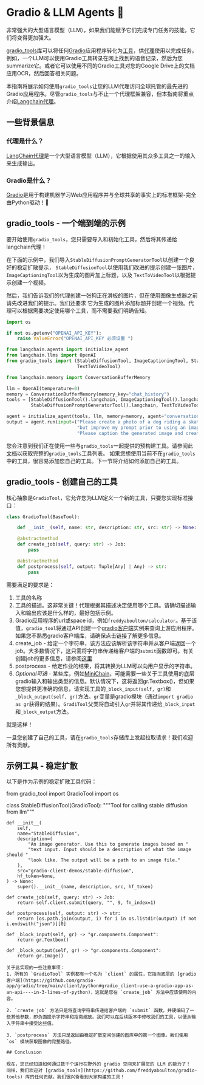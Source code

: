# Gradio & LLM Agents 🤝

非常强大的大型语言模型（LLM），如果我们能赋予它们完成专门任务的技能，它们将变得更加强大。

[gradio_tools](https://github.com/freddyaboulton/gradio-tools)库可以将任何[Gradio](https://github.com/gradio-app/gradio)应用程序转化为[工具](https://python.langchain.com/en/latest/modules/agents/tools.html)，供[代理](https://docs.langchain.com/docs/components/agents/agent)使用以完成任务。例如，一个LLM可以使用Gradio工具转录在网上找到的语音记录，然后为您summarize它。或者它可以使用不同的Gradio工具对您的Google Drive上的文档应用OCR，然后回答相关问题。

本指南将展示如何使用`gradio_tools`让您的LLM代理访问全球托管的最先进的Gradio应用程序。尽管`gradio_tools`与不止一个代理框架兼容，但本指南将重点介绍[Langchain代理](https://docs.langchain.com/docs/components/agents/)。

## 一些背景信息

### 代理是什么？

[LangChain代理](https://docs.langchain.com/docs/components/agents/agent)是一个大型语言模型（LLM），它根据使用其众多工具之一的输入来生成输出。

### Gradio是什么？
[Gradio](https://github.com/gradio-app/gradio)是用于构建机器学习Web应用程序并与全球共享的事实上的标准框架-完全由Python驱动！🐍

## gradio_tools - 一个端到端的示例

要开始使用`gradio_tools`，您只需要导入和初始化工具，然后将其传递给langchain代理！

在下面的示例中，我们导入`StableDiffusionPromptGeneratorTool`以创建一个良好的稳定扩散提示，
`StableDiffusionTool`以使用我们改进的提示创建一张图片，`ImageCaptioningTool`以为生成的图片加上标题，以及
`TextToVideoTool`以根据提示创建一个视频。

然后，我们告诉我们的代理创建一张狗正在滑板的图片，但在使用图像生成器之前请先改进我们的提示。我们还要求
它为生成的图片添加标题并创建一个视频。代理可以根据需要决定使用哪个工具，而不需要我们明确告知。

```python
import os

if not os.getenv("OPENAI_API_KEY"):
    raise ValueError("OPENAI_API_KEY 必须设置 ")

from langchain.agents import initialize_agent
from langchain.llms import OpenAI
from gradio_tools import (StableDiffusionTool, ImageCaptioningTool, StableDiffusionPromptGeneratorTool,
                          TextToVideoTool)

from langchain.memory import ConversationBufferMemory

llm = OpenAI(temperature=0)
memory = ConversationBufferMemory(memory_key="chat_history")
tools = [StableDiffusionTool().langchain, ImageCaptioningTool().langchain,
         StableDiffusionPromptGeneratorTool().langchain, TextToVideoTool().langchain]

agent = initialize_agent(tools, llm, memory=memory, agent="conversational-react-description", verbose=True)
output = agent.run(input=("Please create a photo of a dog riding a skateboard "
                          "but improve my prompt prior to using an image generator."
                          "Please caption the generated image and create a video for it using the improved prompt."))
```

您会注意到我们正在使用一些与`gradio_tools`一起提供的预构建工具。请参阅此[文档](https://github.com/freddyaboulton/gradio-tools#gradio-tools-gradio--llm-agents)以获取完整的`gradio_tools`工具列表。
如果您想使用当前不在`gradio_tools`中的工具，很容易添加您自己的工具。下一节将介绍如何添加自己的工具。

## gradio_tools - 创建自己的工具

核心抽象是`GradioTool`，它允许您为LLM定义一个新的工具，只要您实现标准接口：

```python
class GradioTool(BaseTool):

    def __init__(self, name: str, description: str, src: str) -> None:

    @abstractmethod
    def create_job(self, query: str) -> Job:
        pass

    @abstractmethod
    def postprocess(self, output: Tuple[Any] | Any) -> str:
        pass
```
需要满足的要求是：
1. 工具的名称
2. 工具的描述。这非常关键！代理根据其描述决定使用哪个工具。请确切描述输入和输出应该是什么样的，最好包括示例。
3. Gradio应用程序的url或space id，例如`freddyaboulton/calculator`。基于该值，`gradio_tool`将通过API创建一个[gradio客户端](https://github.com/gradio-app/gradio/blob/main/client/python/README.md)实例来查询上游应用程序。如果您不熟悉gradio客户端库，请确保点击链接了解更多信息。
4. create_job - 给定一个字符串，该方法应该解析该字符串并从客户端返回一个job。大多数情况下，这只需将字符串传递给客户端的`submit`函数即可。有关创建job的更多信息，请参阅[这里](https://github.com/gradio-app/gradio/blob/main/client/python/README.md#making-a-prediction)
5. postprocess - 给定作业的结果，将其转换为LLM可以向用户显示的字符串。
6. *Optional可选* - 某些库，例如[MiniChain](https://github.com/srush/MiniChain/tree/main)，可能需要一些关于工具使用的底层gradio输入和输出类型的信息。默认情况下，这将返回gr.Textbox()，但如果您想提供更准确的信息，请实现工具的`_block_input(self, gr)`和`_block_output(self, gr)`方法。`gr`变量是gradio模块（通过`import gradio as gr`获得的结果）。`GradiTool`父类将自动引入`gr`并将其传递给`_block_input`和`_block_output`方法。

就是这样！

一旦您创建了自己的工具，请在`gradio_tools`存储库上发起拉取请求！我们欢迎所有贡献。

## 示例工具 - 稳定扩散

以下是作为示例的稳定扩散工具代码：

from gradio_tool import GradioTool
import os

class StableDiffusionTool(GradioTool):
    """Tool for calling stable diffusion from llm"""

    def __init__(
        self,
        name="StableDiffusion",
        description=(
            "An image generator. Use this to generate images based on "
            "text input. Input should be a description of what the image should "
            "look like. The output will be a path to an image file."
        ),
        src="gradio-client-demos/stable-diffusion",
        hf_token=None,
    ) -> None:
        super().__init__(name, description, src, hf_token)

    def create_job(self, query: str) -> Job:
        return self.client.submit(query, "", 9, fn_index=1)

    def postprocess(self, output: str) -> str:
        return [os.path.join(output, i) for i in os.listdir(output) if not i.endswith("json")][0]

    def _block_input(self, gr) -> "gr.components.Component":
        return gr.Textbox()

    def _block_output(self, gr) -> "gr.components.Component":
        return gr.Image()
```
关于此实现的一些注意事项：
1. 所有的 `GradioTool` 实例都有一个名为 `client` 的属性，它指向底层的 [gradio 客户端](https://github.com/gradio-app/gradio/tree/main/client/python#gradio_client-use-a-gradio-app-as-an-api----in-3-lines-of-python)，这就是您在 `create_job` 方法中应该使用的内容。

2. `create_job` 方法只是将查询字符串传递给客户端的 `submit` 函数，并硬编码了一些其他参数，即负面提示字符串和指南缩放。我们可以在后续版本中修改我们的工具，以便从输入字符串中接受这些值。

3. `postprocess` 方法只是返回由稳定扩散空间创建的图库中的第一个图像。我们使用 `os` 模块获取图像的完整路径。

## Conclusion

现在，您已经知道如何通过数千个运行在野外的 gradio 空间来扩展您的 LLM 的能力了！
同样，我们欢迎对 [gradio_tools](https://github.com/freddyaboulton/gradio-tools) 库的任何贡献。我们很兴奋看到大家构建的工具！
